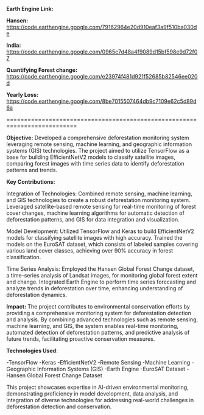 **Earth Engine Link:**

**Hansen:** https://code.earthengine.google.com/79162964e20d910eaf3a9f510ba030de

**India:** https://code.earthengine.google.com/0965c7d48a4f9089d15bf598e9d72f07

**Quantifying Forest change:** https://code.earthengine.google.com/e23974f481d921f52685b82546ee020d

**Yearly Loss:** https://code.earthengine.google.com/8be7015507464db9c7109e62c5d89d6a



==========================================================================


**Objective:**
Developed a comprehensive deforestation monitoring system leveraging remote sensing, machine learning, and geographic information systems (GIS) technologies. The project aimed to utilize TensorFlow as a base for building EfficientNetV2 models to classify satellite images, comparing forest images with time series data to identify deforestation patterns and trends.

**Key Contributions:**

Integration of Technologies: Combined remote sensing, machine learning, and GIS technologies to create a robust deforestation monitoring system. Leveraged satellite-based remote sensing for real-time monitoring of forest cover changes, machine learning algorithms for automatic detection of deforestation patterns, and GIS for data integration and visualization.

Model Development: Utilized TensorFlow and Keras to build EfficientNetV2 models for classifying satellite images with high accuracy. Trained the models on the EuroSAT dataset, which consists of labeled samples covering various land cover classes, achieving over 90% accuracy in forest classification.

Time Series Analysis: Employed the Hansen Global Forest Change dataset, a time-series analysis of Landsat images, for monitoring global forest extent and change. Integrated Earth Engine to perform time series forecasting and analyze trends in deforestation over time, enhancing understanding of deforestation dynamics.

**Impact:**
The project contributes to environmental conservation efforts by providing a comprehensive monitoring system for deforestation detection and analysis. By combining advanced technologies such as remote sensing, machine learning, and GIS, the system enables real-time monitoring, automated detection of deforestation patterns, and predictive analysis of future trends, facilitating proactive conservation measures.

**Technologies Used**:

-TensorFlow
-Keras
-EfficientNetV2
-Remote Sensing
-Machine Learning
-Geographic Information Systems (GIS)
-Earth Engine
-EuroSAT Dataset
-Hansen Global Forest Change Dataset


This project showcases expertise in AI-driven environmental monitoring, demonstrating proficiency in model development, data analysis, and integration of diverse technologies for addressing real-world challenges in deforestation detection and conservation.
